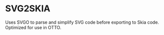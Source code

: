 # SVG2SKIA

Uses SVGO to parse and simplify SVG code before exporting to Skia code. Optimized for use in OTTO.